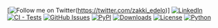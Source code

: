 [![Follow me on Twitter](https://img.shields.io/badge/tweet-@zakki_edelo-blue?logo=x&logoColor=white&style=flat)(https://twitter.com/zakki_edelo)]
[![LinkedIn](https://img.shields.io/badge/LinkedIn-arham_zakki-0A66C2?style=flat&logo=linkedin)](https://www.linkedin.com/in/arhamzakki)
[![CI - Tests](https://github.com/bgjx/lqt-moment-magnitude/actions/workflows/ci-cd.yml/badge.svg)](https://github.com/bgjx/lqt-moment-magnitude/actions/workflows/ci-cd.yml)
[![GitHub Issues](https://img.shields.io/github/issues/YourUsername/YourRepo?style=flat)](https://github.com/bgjx/lqt-moment-magnitude/issues)
[![PyPI](https://img.shields.io/pypi/v/lqtmoment?style=flat)](https://pypi.org/project/lqtmoment/)
[![Downloads](https://img.shields.io/pypi/dm/lqtmoment?style=flat)](https://pypi.org/project/lqtmoment/)
[![License](https://img.shields.io/badge/License-MIT-green?style=flat)](https://opensource.org/licenses/MIT)
[![Python](https://img.shields.io/badge/Python-3.8%2B-blue?style=flat&logo=python)](https://www.python.org/)
